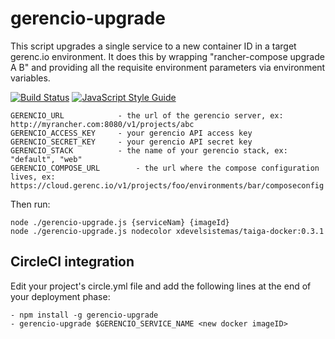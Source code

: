 # gerencio-upgrade
This script upgrades a single service to a new container ID in a target gerenc.io environment. It does this by wrapping "rancher-compose upgrade A B" and providing all the requisite environment parameters via environment variables. 

[![Build Status](https://travis-ci.org/gerencio/gerencio-upgrade-v2.svg?branch=master)](https://travis-ci.org/gerencio/gerencio-upgrade-v2)
[![JavaScript Style Guide](https://img.shields.io/badge/code%20style-standard-brightgreen.svg)](http://standardjs.com/)


```
GERENCIO_URL         	- the url of the gerencio server, ex: http://myrancher.com:8080/v1/projects/abc
GERENCIO_ACCESS_KEY  	- your gerencio API access key
GERENCIO_SECRET_KEY  	- your gerencio API secret key 
GERENCIO_STACK       	- the name of your gerencio stack, ex: "default", "web"
GERENCIO_COMPOSE_URL		- the url where the compose configuration lives, ex: https://cloud.gerenc.io/v1/projects/foo/environments/bar/composeconfig
```

Then run:
```
node ./gerencio-upgrade.js {serviceNam} {imageId}
node ./gerencio-upgrade.js nodecolor xdevelsistemas/taiga-docker:0.3.1
```

## CircleCI integration
Edit your project's circle.yml file and add the following lines at the end of your deployment phase:

```
- npm install -g gerencio-upgrade 
- gerencio-upgrade $GERENCIO_SERVICE_NAME <new docker imageID> 
```
